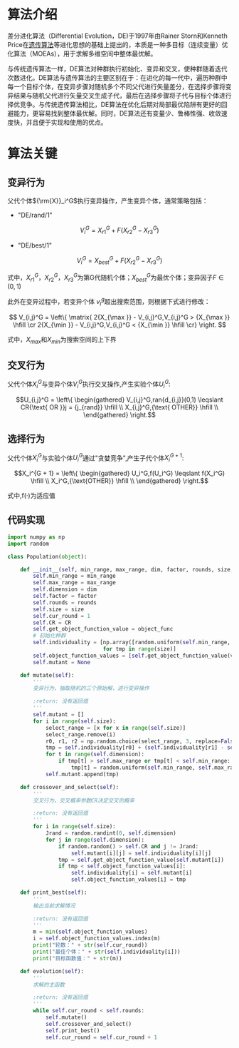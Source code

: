# 算法介绍

差分进化算法（Differential Evolution，DE)于1997年由Rainer Storn和Kenneth Price在[遗传算法](https://so.csdn.net/so/search?q=%E9%81%97%E4%BC%A0%E7%AE%97%E6%B3%95&spm=1001.2101.3001.7020)等进化思想的基础上提出的，本质是一种多目标（连续变量）优化算法（MOEAs），用于求解多维空间中整体最优解。

与传统遗传算法一样，DE算法对种群执行初始化、变异和交叉，使种群随着迭代次数进化。DE算法与遗传算法的主要区别在于：在进化的每一代中，遍历种群中每一个目标个体，在变异步骤对随机多个不同父代进行矢量差分，在选择步骤将变异结果与随机父代进行矢量交叉生成子代，最后在选择步骤将子代与目标个体进行择优竞争。与传统遗传算法相比，DE算法在优化后期对局部最优陷阱有更好的回避能力，更容易找到整体最优解。同时，DE算法还有变量少、鲁棒性强、收敛速度快，并且便于实现和使用的优点。

# 算法关键

## 变异行为

父代个体${\rm{X}}_i^G$执行变异操作，产生变异个体，通常策略包括：
- "DE/rand/1"

$$V_i^G = X_{r1}^G + F(X_{r2}^G - X_{r3}^G)$$

- "DE/best/1"

$$V_i^G = X_{best}^G + F(X_{r2}^G - X_{r3}^G)$$

式中，$X_{r1}^G，X_{r2}^G，X_{r3}^G$为第G代随机个体；$X_{best}^G$为最优个体；变异因子$F \in (0,1)$

此外在变异过程中，若变异个体 $v_I^g$超出搜索范围，则根据下式进行修改：

$$
V_{i,j}^G = \left\{ \matrix{
  2{X_{\max }} - V_{i,j}^G,V_{i,j}^G > {X_{\max }} \hfill \cr 
  2{X_{\min }} - V_{i,j}^G,V_{i,j}^G < {X_{\min }} \hfill \cr}  \right.
$$

式中，$X_{max}$和$X_{min}$为搜索空间的上下界

## 交叉行为

父代个体$X_i^G$与变异个体$V_i^G$执行交叉操作,产生实验个体$U_i^G$:

$$U_{i,j}^G = \left\{ \begin{gathered}
  V_{i,j}^G,ran{d_{i,j}}(0,1) \leqslant CR{\text{ OR }}j = {j_{rand}} \hfill \\
  X_{i,j}^G,{\text{ OTHER}} \hfill \\ 
\end{gathered}  \right.$$

## 选择行为

父代个体$X_i^G$与实验个体$U_i^G$通过"贪婪竞争",产生子代个体$X_i^{G+1}$:

$$X_i^{G + 1} = \left\{ \begin{gathered}
  U_i^G,f(U_i^G) \leqslant f(X_i^G) \hfill \\
  X_i^G,{\text{OTHER}} \hfill \\ 
\end{gathered}  \right.$$

式中,f(·)为适应值

## 代码实现

```python
import numpy as np
import random

class Population(object):

    def __init__(self, min_range, max_range, dim, factor, rounds, size, object_func, CR=0.75):
        self.min_range = min_range
        self.max_range = max_range
        self.dimension = dim
        self.factor = factor
        self.rounds = rounds
        self.size = size
        self.cur_round = 1
        self.CR = CR
        self.get_object_function_value = object_func
        # 初始化种群
        self.individuality = [np.array([random.uniform(self.min_range, self.max_range) for s in range(self.dimension)])
                              for tmp in range(size)]
        self.object_function_values = [self.get_object_function_value(v) for v in self.individuality]
        self.mutant = None

    def mutate(self):
        '''
        变异行为，抽取随机的三个原始解，进行变异操作

        :return: 没有返回值
        '''
        self.mutant = []
        for i in range(self.size):
            select_range = [x for x in range(self.size)]
            select_range.remove(i)
            r0, r1, r2 = np.random.choice(select_range, 3, replace=False)
            tmp = self.individuality[r0] + (self.individuality[r1] - self.individuality[r2]) * self.factor
            for t in range(self.dimension):
                if tmp[t] > self.max_range or tmp[t] < self.min_range:
                    tmp[t] = random.uniform(self.min_range, self.max_range)
            self.mutant.append(tmp)

    def crossover_and_select(self):
        '''
        交叉行为，交叉概率参数CR决定交叉的概率

        :return: 没有返回值
        '''
        for i in range(self.size):
            Jrand = random.randint(0, self.dimension)
            for j in range(self.dimension):
                if random.random() > self.CR and j != Jrand:
                    self.mutant[i][j] = self.individuality[i][j]
                tmp = self.get_object_function_value(self.mutant[i])
                if tmp < self.object_function_values[i]:
                    self.individuality[i] = self.mutant[i]
                    self.object_function_values[i] = tmp

    def print_best(self):
        '''
        输出当前求解情况

        :return: 没有返回值
        '''
        m = min(self.object_function_values)
        i = self.object_function_values.index(m)
        print("轮数：" + str(self.cur_round))
        print("最佳个体：" + str(self.individuality[i]))
        print("目标函数值：" + str(m))

    def evolution(self):
        '''
        求解的主函数

        :return: 没有返回值
        '''
        while self.cur_round < self.rounds:
            self.mutate()
            self.crossover_and_select()
            self.print_best()
            self.cur_round = self.cur_round + 1
```